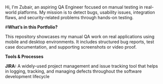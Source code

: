 Hi, I'm Zubair, an aspiring QA Engineer focused on manual testing in real-world platforms.
My mission is to detect bugs, usability issues, integration flaws, and security-related problems through hands-on testing.

#**What’s in this Portfolio?**

This repository showcases my manual QA work on real applications using mobile and desktop environments.
It includes structured bug reports, test case documentation, and supporting screenshots or video proof.

**Tools & Processes**

**JIRA:**
 A widely-used project management and issue tracking tool that helps in logging, tracking, and managing defects throughout the software development lifecycle




